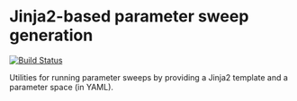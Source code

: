 # Jinja2-based parameter sweep generation

[![Build Status](https://travis-ci.org/ivotron/slurmp.svg?branch=master)](https://travis-ci.org/ivotron/slurmp)

Utilities for running parameter sweeps by providing a Jinja2 template and a parameter space (in YAML).
